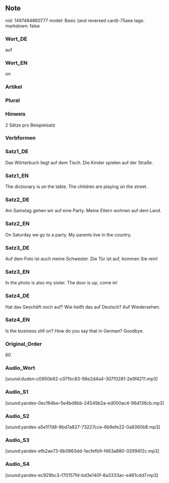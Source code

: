 ## Note
nid: 1497484860777
model: Basic (and reversed card)-75aea
tags: 
markdown: false

### Wort_DE
auf

### Wort_EN
on

### Artikel


### Plural


### Hinweis
2 Sätze pro Beispielsatz

### Verbformen


### Satz1_DE
Das Wörterbuch liegt auf dem Tisch. Die Kinder spielen auf der Straße.

### Satz1_EN
The dictionary is on the table. The children are playing on the street.

### Satz2_DE
Am Samstag gehen wir auf eine Party. Meine Eltern wohnen auf dem Land.

### Satz2_EN
On Saturday we go to a party. My parents live in the country.

### Satz3_DE
Auf dem Foto ist auch meine Schwester. Die Tür ist auf, kommen Sie rein!

### Satz3_EN
In the photo is also my sister. The door is up, come in!

### Satz4_DE
Hat das Geschäft noch auf? Wie heißt das auf Deutsch? Auf Wiedersehen.

### Satz4_EN
Is the business still on? How do you say that in German? Goodbye.

### Original_Order
60

### Audio_Wort
[sound:duden-c0950b92-c07fbc83-96e2d4a4-307f0281-2e9f4211.mp3]

### Audio_S1
[sound:yandex-0ec164be-5e4bd6bb-24549b2a-ed000ac4-96d136cb.mp3]

### Audio_S2
[sound:yandex-a5e1f7d8-8bd7a827-73227cce-6b9efe22-0a8360b8.mp3]

### Audio_S3
[sound:yandex-efb2ae73-6b0863dd-1ecfefb9-f463a880-02994f2c.mp3]

### Audio_S4
[sound:yandex-ec929bc3-f70157fd-bd3e140f-8a3333ac-e461cdd7.mp3]
